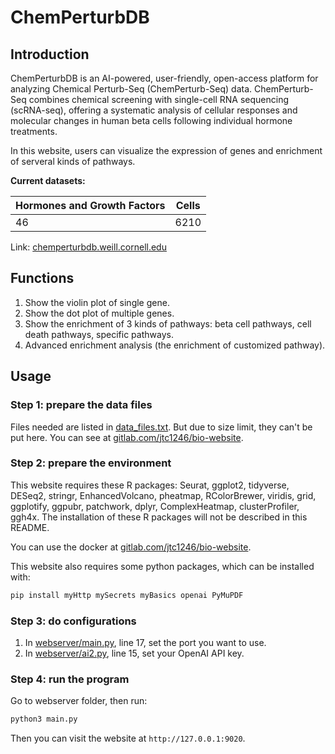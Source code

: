 # ChemPerturbDB

## Introduction

ChemPerturbDB is an AI-powered, user-friendly, open-access platform for analyzing Chemical Perturb-Seq (ChemPerturb-Seq) data. ChemPerturb-Seq combines chemical screening with single-cell RNA sequencing (scRNA-seq), offering a systematic analysis of cellular responses and molecular changes in human beta cells following individual hormone treatments.

In this website, users can visualize the expression of genes and enrichment of serveral kinds of pathways.

**Current datasets:**

| Hormones and Growth Factors | Cells |
| --------------------------- | ----- |
| 46                          | 6210  |

Link: [chemperturbdb.weill.cornell.edu](http://chemperturbdb.weill.cornell.edu/)

## Functions

1. Show the violin plot of single gene.
2. Show the dot plot of multiple genes.
3. Show the enrichment of 3 kinds of pathways: beta cell pathways, cell death pathways, specific pathways.
4. Advanced enrichment analysis (the enrichment of customized pathway).

## Usage

### Step 1: prepare the data files

Files needed are listed in [data_files.txt](data_files.txt). But due to size limit, they can't be put here. You can see at [gitlab.com/jtc1246/bio-website](https://gitlab.com/jtc1246/bio-website).

### Step 2: prepare the environment

This website requires these R packages: Seurat, ggplot2, tidyverse, DESeq2, stringr, EnhancedVolcano, pheatmap, RColorBrewer, viridis, grid, ggplotify, ggpubr, patchwork, dplyr, ComplexHeatmap, clusterProfiler, ggh4x. The installation of these R packages will not be described in this README.

You can use the docker at [gitlab.com/jtc1246/bio-website](https://gitlab.com/jtc1246/bio-website).

This website also requires some python packages, which can be installed with:

```bash
pip install myHttp mySecrets myBasics openai PyMuPDF
```

### Step 3: do configurations

1. In [webserver/main.py](webserver/main.py), line 17, set the port you want to use.
2. In [webserver/ai2.py](webserver/ai2.py), line 15, set your OpenAI API key.

### Step 4: run the program

Go to webserver folder, then run:

```bash
python3 main.py
```

Then you can visit the website at `http://127.0.0.1:9020`.

